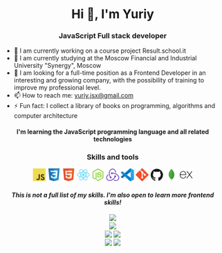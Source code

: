 <h1 align="center"> Hi 👋, I'm Yuriy</h1>

<h3 align="center"> JavaScript Full stack developer</h3>


- 🔭 I am currently working on a course project Result.school.it
- 🌱 I am currently studying at the Moscow Financial and Industrial University "Synergy", Moscow
- 👯 I am looking for a full-time position as a Frontend Developer in an interesting and growing company, 
with the possibility of training to improve my professional level.
- 📫 How to reach me: yuriy.jsx@gmail.com
- ⚡ Fun fact: I collect a library of books on programming, algorithms and computer architecture

<h4 align="center">  I'm learning the JavaScript programming language and all related technologies</h4>

<h3 align="center">Skills and tools</h3>

<div align="center">
<img height="30" alt="Javascript" title="Javascript" src="https://raw.githubusercontent.com/devicons/devicon/master/icons/javascript/javascript-original.svg" />
<img height="30" alt="Javascript" title="Javascript" src="https://raw.githubusercontent.com/devicons/devicon/master/icons/css3/css3-original.svg" />
<img height="30" alt="Javascript" title="Javascript" src="https://raw.githubusercontent.com/devicons/devicon/master/icons/html5/html5-original.svg" />
<img height="30" alt="Javascript" title="Javascript" src="https://raw.githubusercontent.com/devicons/devicon/master/icons/react/react-original.svg" />
<img height="30" alt="Javascript" title="Javascript" src="https://github.com/Yupiter78/Yupiter78/blob/main/assets/nodejs_plain_logo_icon_146409.svg" />
<img height="30" alt="Javascript" title="Javascript" src="https://raw.githubusercontent.com/devicons/devicon/master/icons/redux/redux-original.svg" />
<img height="30" alt="Javascript" title="Javascript" src="https://raw.githubusercontent.com/github/explore/80688e429a7d4ef2fca1e82350fe8e3517d3494d/topics/visual-studio-code/visual-studio-code.png" />
<img height="30" alt="Javascript" title="Javascript" src="https://raw.githubusercontent.com/devicons/devicon/master/icons/git/git-plain.svg" />
<img height="30" alt="Javascript" title="Javascript" src="https://github.com/devicons/devicon/blob/master/icons/github/github-original.svg" />
<img height="30" alt="Javascript" title="Javascript" src="https://github.com/devicons/devicon/blob/master/icons/mongodb/mongodb-original.svg" />
<img height="30" alt="Javascript" title="Javascript" src="https://github.com/devicons/devicon/blob/master/icons/express/express-original.svg" />
</div>


<h4 align="center">
<em>This is not a full list of my skills. I'm also open to learn more frontend skills!</em>
</h4>


<div align="center">
<img src="https://github-readme-stats.vercel.app/api?username=Yupiter78&hide=stars,issues&show_icons=true&theme=merko&bg_color=fdf6e3">
</div>


<div align="center">
<img src="https://github-profile-summary-cards.vercel.app/api/cards/profile-details?username=Yupiter78&theme=solarized">
</div>


<div align="center">
<img src="https://github-profile-summary-cards.vercel.app/api/cards/most-commit-language?username=Yupiter78&theme=solarized"/>
<img src="https://github-profile-summary-cards.vercel.app/api/cards/repos-per-language?username=Yupiter78&theme=solarized"/>
</div>

<div align="center">
<img src="https://github-profile-summary-cards.vercel.app/api/cards/stats?username=Yupiter78&theme=solarized"/>
<img src="https://github-profile-summary-cards.vercel.app/api/cards/productive-time?username=Yupiter78&theme=solarized"/>
</div>
